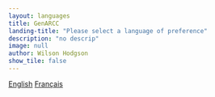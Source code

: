 ```yaml
---
layout: languages 
title: GenARCC
landing-title: "Please select a language of preference"
description: "no descrip"
image: null
author: Wilson Hodgson
show_tile: false
---
```

[English](en/) [Français](fr/)
